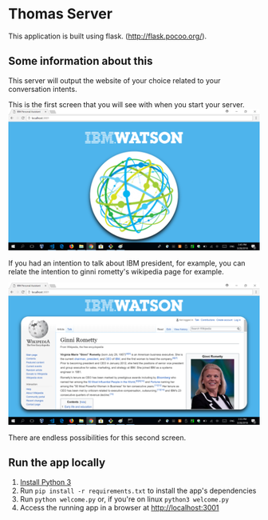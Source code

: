 # Thomas Server

This application is built using flask. (http://flask.pocoo.org/).

## Some information about this

This server will output the website of your choice related to your conversation intents.


This is the first screen that you will see with when you start your server.
<img src="../images/main-server-screen.png">

If you had an intention to talk about IBM president, for example, you can relate the intention to ginni rometty's wikipedia page for example.

<img src="../images/ibm-president.png">

There are endless possibilities for this second screen.

## Run the app locally

1. [Install Python 3][]
1. Run `pip install -r requirements.txt` to install the app's dependencies
1. Run `python welcome.py` or, if you're on linux `python3 welcome.py`
1. Access the running app in a browser at <http://localhost:3001>

[Install Python 3]: https://www.python.org/downloads/
